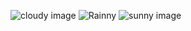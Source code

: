![cloudy image](https://github.com/bishwajit-123/forecast-infinite-scroll-weather-app/assets/102013519/4e9a0f6f-6614-4ee3-b8f8-808c050e15cb)
![Rainny](https://github.com/bishwajit-123/forecast-infinite-scroll-weather-app/assets/102013519/09c4e774-0c41-4a49-a843-f1692b06964d)
![sunny image](https://github.com/bishwajit-123/forecast-infinite-scroll-weather-app/assets/102013519/63c39b0b-b5b9-499f-a3d6-4ae5b0da1fd9)
